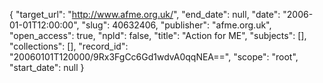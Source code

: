 {
  "target_url": "http://www.afme.org.uk/", 
  "end_date": null, 
  "date": "2006-01-01T12:00:00", 
  "slug": 40632406, 
  "publisher": "afme.org.uk", 
  "open_access": true, 
  "npld": false, 
  "title": "Action for ME", 
  "subjects": [], 
  "collections": [], 
  "record_id": "20060101T120000/9Rx3FgCc6Gd1wdvA0qqNEA==", 
  "scope": "root", 
  "start_date": null
}

